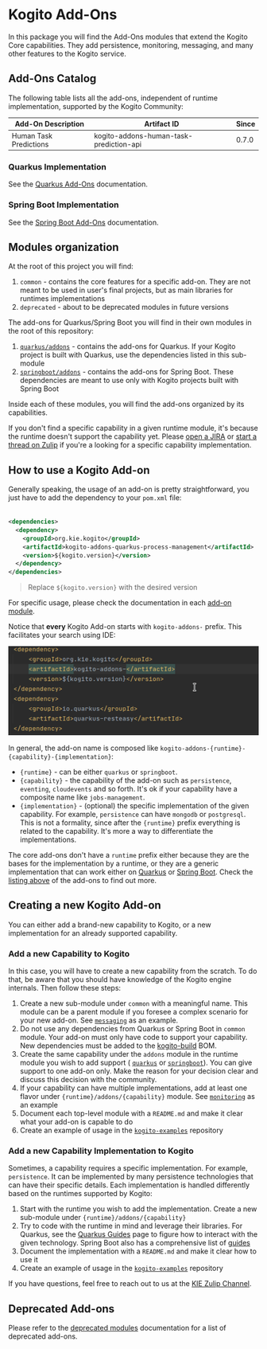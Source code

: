 # Kogito Add-Ons

In this package you will find the Add-Ons modules that extend the Kogito Core capabilities. They add 
persistence, monitoring, messaging, and many other features to the Kogito service.

## Add-Ons Catalog

The following table lists all the add-ons, independent of runtime implementation, supported by the Kogito Community:

| Add-On Description     | Artifact ID                          | Since               |
|------------------------|--------------------------------------|---------------------|
| Human Task Predictions | kogito-addons-human-task-prediction-api | 0.7.0            |

### Quarkus Implementation

See the [Quarkus Add-Ons](../quarkus/addons) documentation.

### Spring Boot Implementation

See the [Spring Boot Add-Ons](../springboot/addons) documentation.

## Modules organization

At the root of this project you will find:

1. `common` - contains the core features for a specific add-on. They are not meant to be used in user's final projects,
   but as main libraries for runtimes implementations
2. `deprecated` - about to be deprecated modules in future versions

The add-ons for Quarkus/Spring Boot you will find in their own modules in the root of this repository:

1. [`quarkus/addons`](../quarkus/addons) - contains the add-ons for Quarkus. If your Kogito project is built with
   Quarkus, use the dependencies listed in this sub-module
2. [`springboot/addons`](../springboot/addons) - contains the add-ons for Spring Boot. These dependencies are meant to
   use only with Kogito projects built with Spring Boot

Inside each of these modules, you will find the add-ons organized by its capabilities.

If you don't find a specific capability in a given runtime module, it's because the runtime doesn't support the
capability yet. Please [open a JIRA](https://issues.redhat.com/projects/KOGITO/issues/)
or [start a thread on Zulip](https://kie.zulipchat.com/#)
if you're a looking for a specific capability implementation.

## How to use a Kogito Add-on

Generally speaking, the usage of an add-on is pretty straightforward, you just have to add the dependency to
your `pom.xml` file:

```xml

<dependencies>
  <dependency>
    <groupId>org.kie.kogito</groupId>
    <artifactId>kogito-addons-quarkus-process-management</artifactId>
    <version>${kogito.version}</version>
  </dependency>
</dependencies>
```

> Replace `${kogito.version}` with the desired version

For specific usage, please check the documentation in each [add-on module](common).

Notice that **every** Kogito Add-on starts with `kogito-addons-` prefix. This facilitates your search using IDE:

![](../docsimg/add-on-ide.gif)

In general, the add-on name is composed like `kogito-addons-{runtime}-{capability}-{implementation}`:

- `{runtime}` - can be either `quarkus` or `springboot`.
- `{capability}` - the capability of the add-on such as `persistence`, `eventing`, `cloudevents` and so forth. It's ok
  if your capability have a composite name like `jobs-management`.
- `{implementation}` - (optional) the specific implementation of the given capability. For example, `persistence` can
  have `mongodb` or `postgresql`. This is not a formality, since after the `{runtime}` prefix everything is related to
  the capability. It's more a way to differentiate the implementations.

The core add-ons don't have a `runtime` prefix either because they are the bases for the implementation by a runtime, or
they are a generic implementation that can work either on [Quarkus](../quarkus/addons) or [Spring Boot](../quarkus/addons).
Check the [listing above](#addons-catalog) of the add-ons to find out more.

## Creating a new Kogito Add-on

You can either add a brand-new capability to Kogito, or a new implementation for an already supported capability.

### Add a new Capability to Kogito

In this case, you will have to create a new capability from the scratch. To do that, be aware that you should have
knowledge of the Kogito engine internals. Then follow these steps:

1. Create a new sub-module under `common` with a meaningful name. This module can be a parent module if you foresee a
   complex scenario for your new add-on. See [`messaging`](common/messaging) as an example.
2. Do not use any dependencies from Quarkus or Spring Boot in `common` module. Your add-on must only have code to support
   your capability. New dependencies must be added to the [kogito-build](../kogito-build/kogito-build-parent) BOM.
3. Create the same capability under the `addons` module in the runtime module you wish to add support (
   [`quarkus`](../quarkus/addons) or [`springboot`](../springboot/addons)). You can give support to
   one add-on only. Make the reason for your decision clear and discuss this decision with the community.
4. If your capability can have multiple implementations, add at least one flavor under `{runtime}/addons/{capability}`
   module. See [`monitoring`](../quarkus/addons/monitoring) as an example
5. Document each top-level module with a `README.md` and make it clear what your add-on is capable to do
6. Create an example of usage in the [`kogito-examples`](https://github.com/kiegroup/kogito-examples) repository

### Add a new Capability Implementation to Kogito

Sometimes, a capability requires a specific implementation. For example, `persistence`. It can be implemented by many
persistence technologies that can have their specific details. Each implementation is handled differently based on
the runtimes supported by Kogito:

1. Start with the runtime you wish to add the implementation. Create a new sub-module
   under `{runtime}/addons/{capability}`
2. Try to code with the runtime in mind and leverage their libraries. For Quarkus, see
   the [Quarkus Guides](https://quarkus.io/guides/) page to figure how to interact with the given technology. Spring Boot
   also has a comprehensive list of [guides](https://spring.io/guides)
3. Document the implementation with a `README.md` and make it clear how to use it
4. Create an example of usage in the [`kogito-examples`](https://github.com/kiegroup/kogito-examples) repository

If you have questions, feel free to reach out to us at the [KIE Zulip Channel](https://kie.zulipchat.com/#).

## Deprecated Add-ons

Please refer to the [deprecated modules](deprecated/README.md) documentation for a list of deprecated add-ons.
